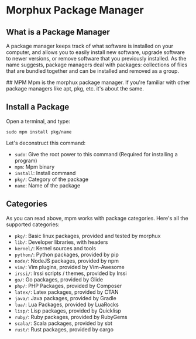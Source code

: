 # Morphux Package Manager

## What is a Package Manager
A package manager keeps track of what software is installed on your computer,
and allows you to easily install new software, upgrade software to newer
versions, or remove software that you previously installed. As the name
suggests, package managers deal with packages: collections of files that are
bundled together and can be installed and removed as a group.

## MPM
Mpm is the morphux package manager. If you're familiar with other package
managers like apt, pkg, etc. it's about the same.

## Install a Package
Open a terminal, and type:
```
sudo mpm install pkg/name
```
Let's deconstruct this command:

- ```sudo```: Give the root power to this command (Required for installing a
program)
- ```mpm```: Mpm binary
- ```install```: Install command
- ```pkg/```: Category of the package
- ```name```: Name of the package

## Categories
As you can read above, mpm works with package categories. Here's all the
supported categories:

- ```pkg/```: Basic linux packages, provided and tested by morphux
- ```lib/```: Developer libraries, with headers
- ```kernel/```: Kernel sources and tools
- ```python/```: Python packages, provided by pip
- ```node/```: NodeJS packages, provided by npm
- ```vim/```: Vim plugins, provided by Vim-Awesome
- ```irssi/```: Irssi scripts / themes, provided by Irssi
- ```go/```: Go packages, provided by Glide
- ```php/```: PHP Packages, provided by Composer
- ```latex/```: Latex packages, provided by CTAN
- ```java/```: Java packages, provided by Gradle
- ```lua/```: Lua Packages, provided by LuaRocks
- ```lisp/```: Lisp packages, provided by Quicklisp
- ```ruby/```: Ruby packages, provided by RubyGems
- ```scala/```: Scala packages, provided by sbt
- ```rust/```: Rust packages, provided by cargo
